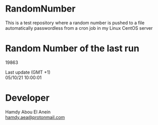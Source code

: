 # RandomNumber    
This is a test repository where a random number is pushed to a file automatically passwordless from a cron job in my Linux CentOS server    
# Random Number of the last run   
19863
      
Last update (GMT +1)    
05/10/21 10:00:01
# Developer    
Hamdy Abou El Anein   
hamdy.aea@protonmail.com
